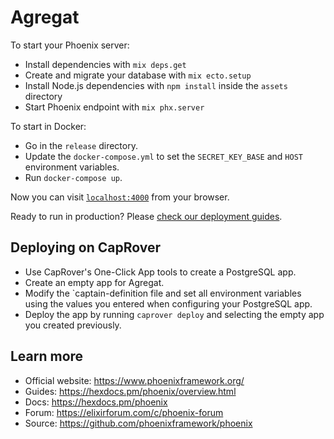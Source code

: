 # Agregat

To start your Phoenix server:

  * Install dependencies with `mix deps.get`
  * Create and migrate your database with `mix ecto.setup`
  * Install Node.js dependencies with `npm install` inside the `assets` directory
  * Start Phoenix endpoint with `mix phx.server`
  
To start in Docker:

  * Go in the `release` directory.
  * Update the `docker-compose.yml` to set the `SECRET_KEY_BASE` and `HOST` environment variables.
  * Run `docker-compose up`.

Now you can visit [`localhost:4000`](http://localhost:4000) from your browser.

Ready to run in production? Please [check our deployment guides](https://hexdocs.pm/phoenix/deployment.html).

## Deploying on CapRover

* Use CapRover's One-Click App tools to create a PostgreSQL app.
* Create an empty app for Agregat.
* Modify the `captain-definition file and set all environment variables using the values you entered when configuring your PostgreSQL app.
* Deploy the app by running `caprover deploy` and selecting the empty app you created previously.

## Learn more

  * Official website: https://www.phoenixframework.org/
  * Guides: https://hexdocs.pm/phoenix/overview.html
  * Docs: https://hexdocs.pm/phoenix
  * Forum: https://elixirforum.com/c/phoenix-forum
  * Source: https://github.com/phoenixframework/phoenix
